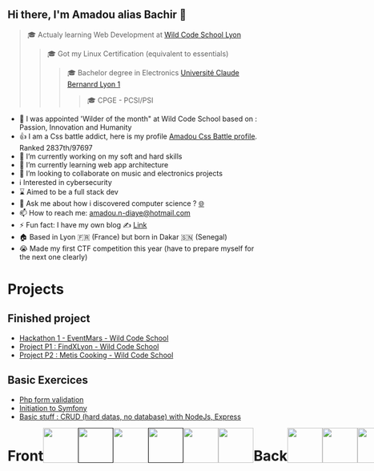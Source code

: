 ## Hi there, I'm Amadou alias Bachir 👋


>🎓 Actualy learning Web Development at [Wild Code School Lyon](https://www.wildcodeschool.com/fr-FR/campus/lyon)
>>🎓 Got my Linux Certification (equivalent to essentials)
>>>🎓 Bachelor degree in Electronics [Université Claude Bernanrd Lyon 1](https://www.univ-lyon1.fr/)
>>>>🎓 CPGE - PCSI/PSI

- 🥇 I was appointed 'Wilder of the month" at Wild Code School based on : Passion, Innovation and Humanity
- 👍 I am a Css battle addict, here is my profile [Amadou Css Battle profile](https://cssbattle.dev/player/amadou). Ranked 2837th/97697
- 🔭 I’m currently working on my soft and hard skills
- 🌱 I’m currently learning web app architecture
- 👯 I’m looking to collaborate on music and electronics projects
- ℹ️ Interested in cybersecurity
- ⌛ Aimed to be a full stack dev
- 💬 Ask me about how i discovered computer science ? [🌐](https://ww.amadou-ndiaye.fr/#contact)
- 📫 How to reach me: amadou.n-diaye@hotmail.com
- ⚡ Fun fact: I have my own blog ✍️ [Link](https://www.blog.amadou-ndiaye.fr/)
- 🏠 Based in Lyon 🇫🇷 (France) but born in Dakar 🇸🇳 (Senegal)
- 😭 Made my first CTF competition this year (have to prepare myself for the next one clearly)


# Projects
## Finished project
- [Hackathon 1 - EventMars - Wild Code School](https://github.com/Bachir-Ndiaye/Hackathon_EventMars) 
- [Project P1 : FindXLyon - Wild Code School](https://github.com/Bachir-Ndiaye/ProjetWCS-LesMusiciens)
- [Project P2 : Metis Cooking - Wild Code School](https://github.com/Bachir-Ndiaye/MetisCooking)

## Basic Exercices
- [Php form validation](https://github.com/Bachir-Ndiaye/FormsWithValidation)
- [Initiation to Symfony](https://github.com/Bachir-Ndiaye/Symfony)
- [Basic stuff : CRUD (hard datas, no database) with NodeJs, Express](https://github.com/Bachir-Ndiaye/NodeJS-Express-App)

<div style="display:flex; justify-content:space-around;">
  <h1> Front</h1>
<a href="https://cssbattle.dev/player/amadou"><img src="https://img.icons8.com/color/50/000000/css3.png" width="70"/></a> 
<a href=""><img src="https://img.icons8.com/color/48/000000/html-5--v1.png" width="70"/></a> 
<a href="https://cssbattle.dev/player/amadou"><img src="https://img.icons8.com/color/48/000000/sass.png" width="70"/></a> 
<a href=""><img src="https://img.icons8.com/color/48/000000/bootstrap.png" width="70"/></a> 
<a href="https://cssbattle.dev/player/amadou"><img src="https://img.icons8.com/color/48/000000/javascript.png" width="70"/></a> 
  <a href="https://cssbattle.dev/player/amadou"><img src="https://reactnative.dev/img/header_logo.svg" width="70"/></a> 
  
  <h1> Back</h1>
  <a href="https://cssbattle.dev/player/amadou"><img src="https://img.icons8.com/color/48/000000/mysql-logo.png" width="70"/></a>
  <a href="https://cssbattle.dev/player/amadou"><img src="https://www.php.net/images/logos/new-php-logo.png" width="70"/></a>
  <a href="https://cssbattle.dev/player/amadou"><img src="https://nodejs.org/static/images/logo.svg" width="70"/></a>


  
  <h1> Tools</h1>
<a href="https://cssbattle.dev/player/amadou"><img src="https://img.icons8.com/material-outlined/48/000000/github.png" width="70"/></a>
<a href="https://cssbattle.dev/player/amadou"><img src="https://img.icons8.com/color/48/000000/git.png" width="70"/></a> 
<a href="https://cssbattle.dev/player/amadou"><img src="https://img.icons8.com/color/48/000000/intellij-idea.png" width="70"/></a> 
<a href="https://cssbattle.dev/player/amadou"><img src="https://img.icons8.com/color/48/000000/visual-studio.png" width="70"/></a>
<a href="https://cssbattle.dev/player/amadou"><img src="https://img.icons8.com/color/48/000000/ubuntu--v1.png" width="70"/></a>
<a href="https://cssbattle.dev/player/amadou"><img src="https://img.icons8.com/color/48/000000/kali-linux.png" width="70"/></a> 
<a href="https://cssbattle.dev/player/amadou"><img src="https://img.icons8.com/color/48/000000/linux.png" width="70"/></a>
<a href="https://cssbattle.dev/player/amadou"><img src="https://img.icons8.com/color/48/000000/tomcat.png" width="70"/></a> 
<a href="https://cssbattle.dev/player/amadou"><img src="https://img.icons8.com/color/48/000000/console.png" width="70"/></a> 
<a href="https://cssbattle.dev/player/amadou"><img src="https://cdn.sanity.io/images/599r6htc/production/46a76c802176eb17b04e12108de7e7e0f3736dc6-1024x1024.png?w=670&h=670&q=75&fit=max&auto=format" width="70"/></a>
<a href="https://cssbattle.dev/player/amadou"><img src="https://img.icons8.com/color/48/000000/symfony.png" width="70"/></a> 
<a href="https://cssbattle.dev/player/amadou"><img src="https://twig.symfony.com/images/logo.png" width="70"/></a>

</div>
